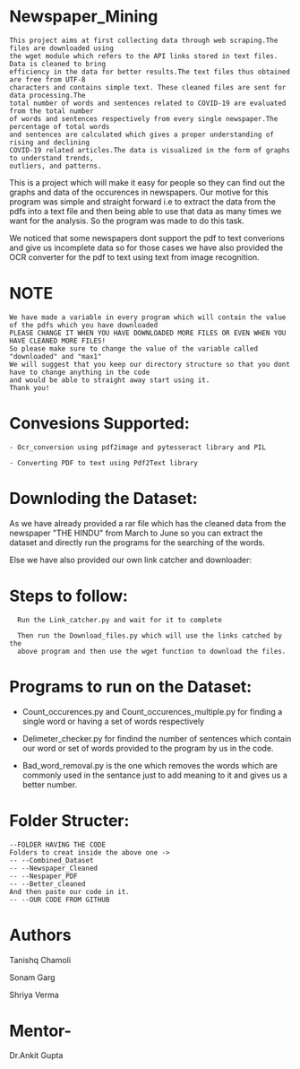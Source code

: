 # Newspaper_Mining

    This project aims at first collecting data through web scraping.The files are downloaded using
    the wget module which refers to the API links stored in text files. Data is cleaned to bring 
    efficiency in the data for better results.The text files thus obtained are free from UTF-8
    characters and contains simple text. These cleaned files are sent for data processing.The
    total number of words and sentences related to COVID-19 are evaluated from the total number
    of words and sentences respectively from every single newspaper.The percentage of total words
    and sentences are calculated which gives a proper understanding of rising and declining
    COVID-19 related articles.The data is visualized in the form of graphs to understand trends,
    outliers, and patterns.


This is a project which will make it easy for people so they can find out the graphs and data
of the occurences in newspapers. Our motive for this program was simple and straight forward
i.e to extract the data from the pdfs into a text file and then being able to use that data as
many times we want for the analysis. So the program was made to do this task.


We noticed that some newspapers dont support the pdf to text converions and give us incomplete
data so for those cases we have also provided the OCR converter for the pdf to text using text
from image recognition.


# NOTE

    We have made a variable in every program which will contain the value of the pdfs which you have downloaded
    PLEASE CHANGE IT WHEN YOU HAVE DOWNLOADED MORE FILES OR EVEN WHEN YOU HAVE CLEANED MORE FILES!
    So please make sure to change the value of the variable called "downloaded" and "max1"
    We will suggest that you keep our directory structure so that you dont have to change anything in the code
    and would be able to straight away start using it.
    Thank you!

# Convesions Supported:

    - Ocr_conversion using pdf2image and pytesseract library and PIL

    - Converting PDF to text using Pdf2Text library


# Downloding the Dataset:


As we have already provided a rar file which has the cleaned data from the newspaper
"THE HINDU" from March to June so you can extract the dataset and directly run the
programs for the searching of the words.

Else we have also provided our own link catcher and downloader:

# Steps to follow:
      
      Run the Link_catcher.py and wait for it to complete
      
      Then run the Download_files.py which will use the links catched by the
      above program and then use the wget function to download the files.

# Programs to run on the Dataset:


- Count_occurences.py and Count_occurences_multiple.py for finding a single word or having a set of words respectively 

- Delimeter_checker.py for findind the number of sentences which contain our word or set of words provided to the program by us in the code.

- Bad_word_removal.py is the one which removes the words which are commonly used in the sentance just to add meaning to it and gives us a better number.


# Folder Structer:

    --FOLDER HAVING THE CODE
    Folders to creat inside the above one ->
    -- --Combined_Dataset
    -- --Newspaper_Cleaned
    -- --Nespaper_PDF
    -- --Better_cleaned
    And then paste our code in it.
    -- --OUR CODE FROM GITHUB
    
# Authors
Tanishq Chamoli

Sonam Garg

Shriya Verma

# Mentor-
Dr.Ankit Gupta
